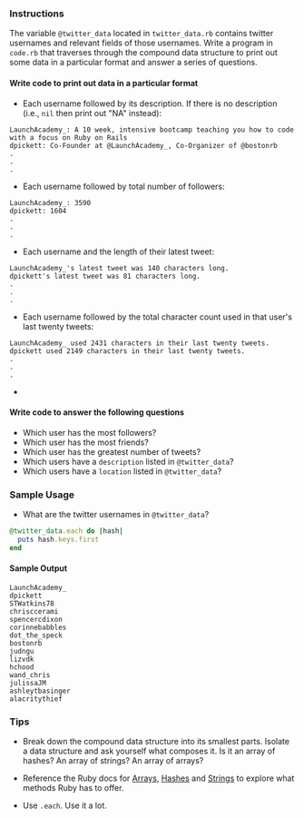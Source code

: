 ### Instructions

The variable `@twitter_data` located in `twitter_data.rb` contains twitter usernames and relevant fields of those usernames. Write a program in `code.rb` that traverses through the compound data structure to print out some data in a particular format and answer a series of questions.

#### Write code to print out data in a particular format

* Each username followed by its description. If there is no description (i.e., `nil` then print out "NA" instead):

```no-highlight
LaunchAcademy_: A 10 week, intensive bootcamp teaching you how to code with a focus on Ruby on Rails
dpickett: Co-Founder at @LaunchAcademy_, Co-Organizer of @bostonrb
.
.
.
```

* Each username followed by total number of followers:

```no-highlight
LaunchAcademy_: 3590
dpickett: 1604
.
.
.
```

* Each username and the length of their latest tweet:

```no-highlight
LaunchAcademy_'s latest tweet was 140 characters long.
dpickett's latest tweet was 81 characters long.
.
.
.
```

* Each username followed by the total character count used in that user's last twenty tweets:

```no-highlight
LaunchAcademy_ used 2431 characters in their last twenty tweets.
dpickett used 2149 characters in their last twenty tweets.
.
.
.
```

*

#### Write code to answer the following questions

* Which user has the most followers?
* Which user has the most friends?
* Which user has the greatest number of tweets?
* Which users have a `description` listed in `@twitter_data`?
* Which users have a `location` listed in `@twitter_data`?

### Sample Usage

* What are the twitter usernames in `@twitter_data`?

```ruby
@twitter_data.each do |hash|
  puts hash.keys.first
end
```

#### Sample Output

```no-highlight
LaunchAcademy_
dpickett
STWatkins78
chrisccerami
spencercdixon
corinnebabbles
dot_the_speck
bostonrb
judngu
lizvdk
hchood
wand_chris
julissaJM
ashleytbasinger
alacritythief
```

### Tips

* Break down the compound data structure into its smallest parts. Isolate a data structure and ask yourself what composes it. Is it an array of hashes? An array of strings? An array of arrays?

* Reference the Ruby docs for [Arrays](http://www.ruby-doc.org/core-2.2.0/Array.html), [Hashes](http://www.ruby-doc.org/core-2.2.0/Hash.html) and [Strings](http://www.ruby-doc.org/core-2.2.0/String.html) to explore what methods Ruby has to offer.

* Use `.each`. Use it a lot.
